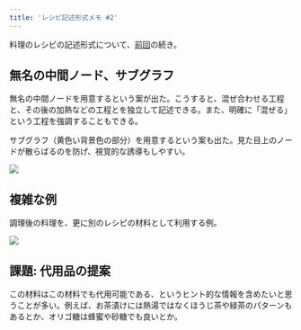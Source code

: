 ```yaml
---
title: 'レシピ記述形式メモ #2'
---
```

料理のレシピの記述形式について、[前回](https://r7kamura.com/articles/2022-05-13-mermaid-recipe-memo)の続き。

無名の中間ノード、サブグラフ
--------------

無名の中間ノードを用意するという案が出た。こうすると、混ぜ合わせる工程と、その後の加熱などの工程とを独立して記述できる。また、明確に「混ぜる」という工程を強調することもできる。

サブグラフ（黄色い背景色の部分）を用意するという案も出た。見た目上のノードが散らばるのを防げ、視覚的な誘導もしやすい。

![](https://lh6.googleusercontent.com/_9PGhFEKciPbDlgu5VWJXIej-tCFSz03tX4nm2pIhi2bfDw8XYR8Xy63Z267eq4V0Z5w5adnI0rq2BEyeOoP5KPa9CU35esB1CMZLh1sU4iHiRmQHWQBt9j1Cpk1QnqyCJuIaapUBrIsjNB3XdJvTA)

複雑な例
----

調理後の料理を、更に別のレシピの材料として利用する例。

![](https://lh4.googleusercontent.com/bi77YCQaPVNTBjnNSsGRAH7AatrwhHodIhUYNLrwGyOs0ujjst7O9H6iAYdJwS9pj4GmkFiyhjQ7FmJ9ifyUMx5krUJhPci-skrdeNWD94HGGz4K5xL5Q_M_CfgkTW034fD4umTecpAsNjpiM_DwVQ)

課題: 代用品の提案
----------

この材料はこの材料でも代用可能である、というヒント的な情報を含めたいと思うことが多い。例えば、お茶漬けには熱湯ではなくほうじ茶や緑茶のパターンもあるとか、オリゴ糖は蜂蜜や砂糖でも良いとか。
